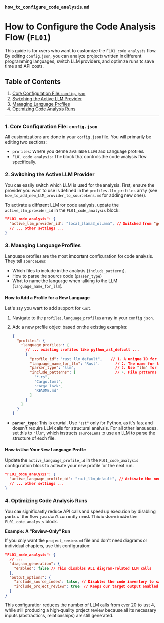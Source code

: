 ### `how_to_configure_code_analysis.md`

# How to Configure the Code Analysis Flow (`FL01`)

This guide is for users who want to customize the `FL01_code_analysis` flow. By editing `config.json`, you can analyze projects written in different programming languages, switch LLM providers, and optimize runs to save time and API costs.

## Table of Contents
1.  [Core Configuration File: `config.json`](#1-core-configuration-file-configjson)
2.  [Switching the Active LLM Provider](#2-switching-the-active-llm-provider)
3.  [Managing Language Profiles](#3-managing-language-profiles)
4.  [Optimizing Code Analysis Runs](#4-optimizing-code-analysis-runs)

---

### 1. Core Configuration File: `config.json`

All customizations are done in your `config.json` file. You will primarily be editing two sections:
*   `profiles`: Where you define available LLM and Language profiles.
*   `FL01_code_analysis`: The block that controls the code analysis flow specifically.

### 2. Switching the Active LLM Provider

You can easily switch which LLM is used for the analysis. First, ensure the provider you want to use is defined in the `profiles.llm_profiles` array (see `how_to_add_new_LLM_provider_to_sourceLens.md` for adding new ones).

To activate a different LLM for code analysis, update the `active_llm_provider_id` in the `FL01_code_analysis` block:

```json
"FL01_code_analysis": {
  "active_llm_provider_id": "local_llama3_ollama", // Switched from "gemini_flash_main"
  // ... other settings ...
}
```

### 3. Managing Language Profiles

Language profiles are the most important configuration for code analysis. They tell `sourceLens`:
*   Which files to include in the analysis (`include_patterns`).
*   How to parse the source code (`parser_type`).
*   What to name the language when talking to the LLM (`language_name_for_llm`).

#### How to Add a Profile for a New Language

Let's say you want to add support for `Rust`.

1.  Navigate to the `profiles.language_profiles` array in your `config.json`.
2.  Add a new profile object based on the existing examples:

    ```json
    {
      "profiles": {
        "language_profiles": [
          // ... existing profiles like python_ast_default ...
          {
            "profile_id": "rust_llm_default",    // 1. A unique ID for this profile
            "language_name_for_llm": "Rust",       // 2. The name for the LLM
            "parser_type": "llm",                  // 3. Use "llm" for non-Python languages
            "include_patterns": [                  // 4. File patterns for Rust projects
              "*.rs",
              "Cargo.toml",
              "Cargo.lock",
              "README.md"
            ]
          }
        ]
      }
    }
    ```
*   **`parser_type`**: This is crucial. Use `"ast"` only for Python, as it's fast and doesn't require LLM calls for structural analysis. For all other languages, set this to `"llm"`, which instructs `sourceLens` to use an LLM to parse the structure of each file.

#### How to Use Your New Language Profile

Update the `active_language_profile_id` in the `FL01_code_analysis` configuration block to activate your new profile for the next run.

```json
"FL01_code_analysis": {
  "active_language_profile_id": "rust_llm_default", // Activate the new Rust profile
  // ... other settings ...
}
```

### 4. Optimizing Code Analysis Runs

You can significantly reduce API calls and speed up execution by disabling parts of the flow you don't currently need. This is done inside the `FL01_code_analysis` block.

**Example: A "Review-Only" Run**

If you only want the `project_review.md` file and don't need diagrams or individual chapters, use this configuration:

```json
"FL01_code_analysis": {
  // ...
  "diagram_generation": {
    "enabled": false // This disables ALL diagram-related LLM calls
  },
  "output_options": {
    "include_source_index": false, // Disables the code inventory to save AST parsing time
    "include_project_review": true  // Keeps our target output enabled
  }
}
```
This configuration reduces the number of LLM calls from over 20 to just 4, while still producing a high-quality project review because all its necessary inputs (abstractions, relationships) are still generated.

